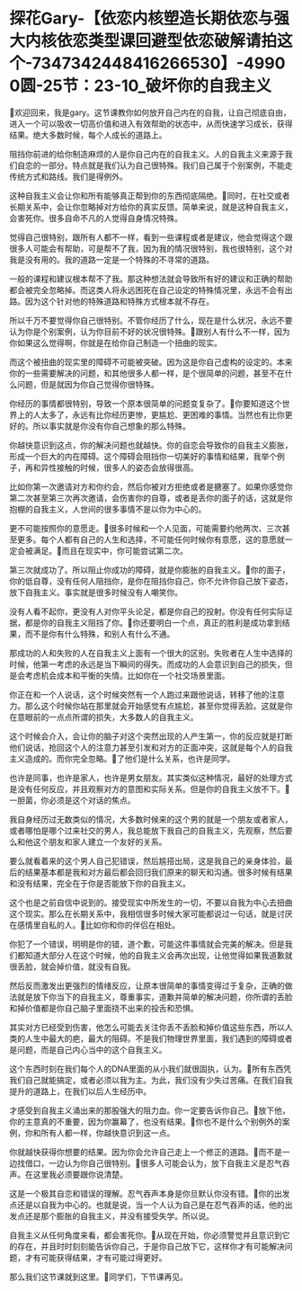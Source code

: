 # 探花Gary-【依恋内核塑造长期依恋与强大内核依恋类型课回避型依恋破解请拍这个-7347342448416266530】-49900圆-25节：23-10_破坏你的自我主义

🎼欢迎回来，我是gary。这节课教你如何放开自己内在的自我，让自己彻底自由，进入一个可以吸收一切高价值和进入有效帮助的状态中，从而快速学习成长，获得结果。绝大多数时候，每个人成长的道路上。

阻挡你前进的给你制造麻烦的人是你自己内在的自我主义。人的自我主义来源于我们自恋的一部分。特点就是我们认为自己很特殊。我们自己属于个别案例，不能走传统方式和路线。我们是得例外。

这种自我主义会让你和所有能够真正帮到你的东西彻底隔绝。🎼同时，在社交或者长期关系中，会让你忽略掉对方给你的真实反馈。简单来说，就是这种自我主义，会害死你。很多自命不凡的人觉得自身情况特殊。

觉得自己很特别，跟所有人都不一样，看到一些课程或者是建议，他会觉得这个跟很多人可能会有帮助，可是帮不了我，因为我的情况很特别，我也很特别，这个对我是没有用的。我的道路一定是一个特殊的不寻常的道路。

一般的课程和建议根本帮不了我。那这种想法就会导致所有好的建议和正确的帮助都会被完全忽略掉。而这类人将永远困死在自己设定的特殊情况里，永远不会有出路。因为这个针对他的特殊道路和特殊方式根本就不存在。

所以千万不要觉得你自己很特别。不管你经历了什么，现在是什么状况，永远不要认为你是个别案例，认为你目前不好的状况很特殊。🎼跟别人有什么不一样，因为你如果这么觉得啊，你就是在给你自己制造一个扭曲的现实。

而这个被扭曲的现实里的障碍不可能被突破。因为这是你自己虚构的设定的。本来你的一些需要解决的问题，和其他很多人都一样，是个很简单的问题，甚至不在什么问题，但是就因为你自己觉得你很特殊。

你经历的事情都很特别，导致一个原本很简单的问题变复杂了。🎼你要知道这个世界上的人太多了，永远有比你经历更惨，更尴尬、更困难的事情。当然也有比你更好的。所以事实就是你没有你自己想象的那么特殊。

你越快意识到这点，你的解决问题也就越快。你的自恋会导致你的自我主义膨胀，形成一个巨大的内在障碍。这个障碍会阻挡你一切美好的事情和结果，我举个例子，再和异性接触的时候，很多人的姿态会放得很高。

比如你第一次邀请对方和你约会，然后你被对方拒绝或者是搪塞了。如果你感觉你第二次甚至第三次再次邀请，会伤害你的自尊，或者是丢你的面子的话，这就是你抱棚的自我主义，人世间的很多事情不是以你为中心的。

更不可能按照你的意愿走。🎼很多时候和一个人见面，可能需要约他两次、三次甚至更多。每个人都有自己的人生和选择，不可能任何时候你有意愿，这的意愿就一定会被满足。🎼而且在现实中，你可能尝试第二次。

第三次就成功了。所以阻止你成功的障碍，就是你膨胀的自我主义。🎼你的面子，你的低自尊，没有任何人阻挡你，是你在阻挡你自己，你不允许你自己放下姿态，放下自我主义。事实就是很多时候没有人嘲笑你。

没有人看不起你，更没有人对你平头论足，都是你自己的投射。你没有任何实际证据，都是你的自我主义阻挡了你。🎼你还要明白一个点，真正的胜利是成功拿到结果，而不是你有什么特殊，和别人有什么不通。

那成功的人和失败的人在自我主义上面有一个很大的区别。失败者在人生中选择的时候，他第一考虑的永远是当下瞬间的得失。而成功的人会意识到自己的损失，但是会考虑机会成本和平衡的失情。比如你在一个社交场景里面。

你正在和一个人说话，这个时候突然有一个人跑过来跟他说话，转移了他的注意力。那么这个时候你站在那里就会开始感觉有点尴尬，甚至你觉得丢脸。这就是你在意眼前的一点点所谓的损失，大多数人的自我主义。

这个时候会介入，会让你的脑子对这个突然出现的人产生第一，你的反应就是打断他们说话，抢回这个人的注意力甚至引发和对方的正面冲突，这就是每个人的自我主义造成的。而你完全忽略。🎼了他们是什么关系，也许是同学。

也许是同事，也许是家人，也许是男女朋友。其实类似这种情况，最好的处理方式是没有任何反应，并且观察对方的意图和实际关系。但是你的自我主义放不下。🎼一胆菌，你必须是这个对话的焦点。

我自身经历过无数类似的情况，大多数时候来的这个男的就是一个朋友或者家人，或者哪怕是哪个过来社交的男人，我总能放下我自己的自我主义，先观察，然后要么和他这个朋友和家人建立一个友好的关系。

要么就看着来的这个男人自己犯错误，然后尴搭出局，这是我自己的亲身体验，最后的结果基本都是我和对方最后都会回归我们原来的聊天和沟通。很多时候有结果和没有结果，完全在于你是否能放下你的自我主义。

这个也是之前自信中说到的。接受现实中所发生的一切，不要以自我为中心去扭曲这个现实。那么在长期关系中，我相信很多时候大家可能都说过一句话，就是讨厌在感情里自私的人。🎼比如你和你的伴侣在相处。

你犯了一个错误，明明是你的错，道个歉，可能这件事情就会完美的解决。但是我们都知道大部分人在这个时候，他的自我主义会再次出现，让他觉得如果我道歉就很丢脸，就会掉价值，就没有自我。

然后反而激发出更强烈的情绪反应，让原本很简单的事情变得过于复杂，正确的做法就是放下你当下的自我主义，尊重事实，道歉并简单的解决问题，你所谓的丢脸和掉价值都是你自己脑子里面挠不出来的投舌和恐惧。

其实对方已经受到伤害，他怎么可能去关注你丢不丢脸和掉价值这些东西，所以人类的人生中最大的疤，最大的阻碍。不是我们物理世界里面，我们遇到的障碍或者是问题，而是自己内心当中的这个自我主义。

这个东西时刻在我们每个人的DNA里面的从小我们就很固执，认为。🎼所有东西凭我们自己就能搞定，或者必须以我为主。为此，我们没有少失过苦痛。在我们自我提升的道路上，在我们以后人生经历中。

才感受到自我主义涌出来的那股强大的阻力血。你一定要告诉你自己。🎼放下他，你的主意真的不重要，因为你赢幕了，也没有结果。🎼你也不是什么个别例外的案例，你和所有人都一样，你越快意识到这一点。

你就越快获得你想要的结果。因为你会允许自己走上一个修正的道路。🎼而不是一边找借口，一边认为你自己很特别。🎼很多人可能会认为，放下自我主义是忍气吞声。在这里我必须要跟你说清楚。

这是一个极其自恋和错误的理解。忍气吞声本身是你旦默认你没有错。🎼你的出发点还是以自我为中心的。也就是说，当一个人认为自己是在忍气吞声的话，他的出发点还是那个膨胀的自我主义，并没有接受失学。所以说。

自我主义从任何角度来看，都会害死你。🎼从现在开始，你必须警觉并且意识到它的存在，并且时时刻刻能告诉你自己，于是你自己放下它，这样你才有可能解决问题，才有可能获得结果，才有可能过得更好。

那么我们这节课就到这里。🎼同学们，下节课再见。